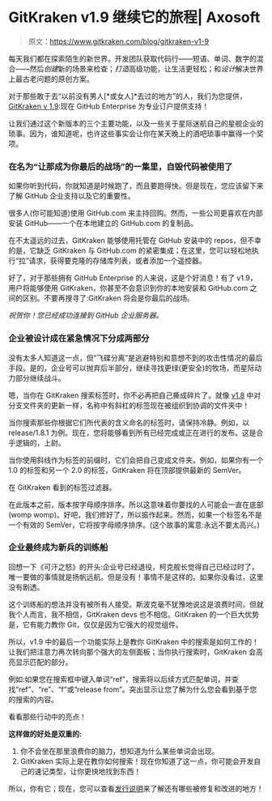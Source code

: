 # GitKraken v1.9 继续它的旅程| Axosoft

> 原文：<https://www.gitkraken.com/blog/gitkraken-v1-9>

每天我们都在探索陌生的新世界。开发团队获取代码行——短语、单词、数字的混合——然后*创建*新的场景来检查；*打造*高级功能，让生活更轻松；和*设计*解决世界上最古老问题的原创方案。

对于那些敢于去“以前没有男人[*或女人]*去过的地方”的人，我们为您提供，[GitKraken v 1.9](https://support.gitkraken.com/release-notes/current#v1-9-0):现在 GitHub Enterprise 为专业订户提供支持！

让我们通过这个新版本的三个主要功能，以及一些关于星际迷航自己的星舰企业的琐事。因为，谁知道呢，也许这些事实会让你在某天晚上的酒吧琐事中赢得一个奖项。

### 在名为“让那成为你最后的战场”的一集里，自毁代码被使用了

如果你听到代码，你就知道是时候跑了，而且要跑得快。但是现在，您应该留下来了解 GitHub 企业支持以及它的重要性。

很多人(你可能知道)使用 GitHub.com 来主持回购。然而，一些公司更喜欢在内部安装 GitHub——一个在本地建立的 GitHub.com 的复制品。

在不太遥远的过去，GitKraken 能够使用托管在 GitHub 安装中的 repos，但不幸的是，它缺乏 GitKraken 与 GitHub.com 的紧密集成；在这里，您可以轻松地执行“拉”请求，获得要克隆的存储库列表，或者添加一个遥控器。

好了，对于那些拥有 GitHub Enterprise 的人来说，这是个好消息！有了 v1.9，用户将能够使用 GitKraken，你甚至不会意识到你的本地安装和 GitHub.com 之间的区别。不要再搜寻了:GitKraken 将会是你最后的战场。

*祝贺你！您已经成功连接到 GitHub 企业服务器。*

### **企业被设计成在紧急情况下分成两部分**

没有太多人知道这一点，但“飞碟分离”是逃避特别和意想不到的攻击性情况的最后手段。是的，企业号可以抛弃后半部分，继续寻找更绿(更安全)的牧场，而星际动力部分继续战斗。

嗯，当你在 GitKraken 搜索标签时，你不必再把自己撕成碎片了。就像 [v1.8](https://blog.axosoft.com/2016/10/17/gitkraken-v1-8/) 中对分支文件夹的更新一样，名称中有斜杠的标签现在被组织到协调的文件夹中！

当你搜索那些你根据它们所代表的含义命名的标签时，请保持冷静。例如，以 release/1.8.1 为例。现在，您将能够看到所有已经完成或正在进行的发布。这是合乎逻辑的，上尉。

当你使用斜线作为标签的前缀时，它们会把自己变成文件夹。例如，如果你有一个 1.0 的标签和另一个 2.0 的标签，GitKraken 将在顶部提供最新的 SemVer。

在 GitKraken 看到的标签过滤器。

在此版本之前，版本按字母顺序排序。所以这意味着你要找的人可能会一直在底部(womp womp)。好吧，我们修好了，所以振作起来。然而，如果一个标签名不是一个有效的 SemVer，它将按字母顺序排序。(这个故事的寓意:永远不要太高兴。)

### **企业最终成为新兵的训练船**

回想一下《可汗之怒》的开头:企业号已经退役，柯克舰长觉得自己已经过时了，唯一要做的事情就是扬帆远航。但是没有！事情不是这样的。如果你没看过，这里没有剧透。

这个训练船的想法并没有被所有人接受。斯波克毫不犹豫地说这是浪费时间，但就我个人而言，我不相信，GitKraken devs 也不相信。GitKraken 的一个巨大优势是，它有能力教你 Git，仅仅是因为它强大的视觉组件。

所以，v1.9 中的最后一个功能实际上是教你 GitKraken 中的搜索是如何工作的！让我们把注意力再次转向那个强大的左侧面板；当你执行搜索时，GitKraken 会高亮显示匹配的部分。

例如:如果您在搜索框中键入单词“ref”，搜索将以后续方式匹配单词，并查找“ref”、“re”、“f”或“release from”。突出显示让您了解为什么您会看到基于您的搜索的内容。

看看那些行动中的亮点！

**这样做的好处是双重的:**

1.  你不会坐在那里浪费你的脑力，想知道为什么某些单词会出现。
2.  GitKraken 实际上是在教你如何搜索！现在你知道了这一点，你可能会开发自己的速记类型，让你更快地找到东西！

所以，你有它；现在，您可以查看[发行说明](https://support.gitkraken.com/release-notes/current#v1-9-0)来了解还有哪些被修复和改进的地方！